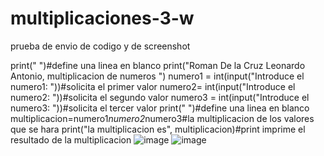 # multiplicaciones-3-w
prueba de envio de codigo y de screenshot

print(" ")#define una linea en blanco
print("Roman De la Cruz Leonardo Antonio, multiplicacion de numeros ")
numero1 = int(input("Introduce el numero1: "))#solicita el primer valor
numero2= int(input("Introduce el numero2: "))#solicita el segundo valor
numero3 = int(input("Introduce el numero3: "))#solicita el tercer valor
print(" ")#define una linea en blanco
multiplicacion=numero1*numero2*numero3#la multiplicacion de los valores que se hara
print("la multiplicacion es", multiplicacion)#print imprime el resultado de la multiplicacion
![image](https://github.com/user-attachments/assets/0971ebf2-875c-45ec-9e64-0aa6b51f5d37)
![image](https://github.com/user-attachments/assets/f54677ed-ca0b-4b93-8584-7fcbc9e940cd)

